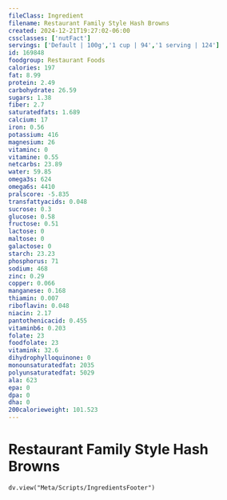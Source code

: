 ```yaml
---
fileClass: Ingredient
filename: Restaurant Family Style Hash Browns
created: 2024-12-21T19:27:02-06:00
cssclasses: ['nutFact']
servings: ['Default | 100g','1 cup | 94','1 serving | 124']
id: 169848
foodgroup: Restaurant Foods
calories: 197
fat: 8.99
protein: 2.49
carbohydrate: 26.59
sugars: 1.38
fiber: 2.7
saturatedfats: 1.689
calcium: 17
iron: 0.56
potassium: 416
magnesium: 26
vitaminc: 0
vitamine: 0.55
netcarbs: 23.89
water: 59.85
omega3s: 624
omega6s: 4410
pralscore: -5.835
transfattyacids: 0.048
sucrose: 0.3
glucose: 0.58
fructose: 0.51
lactose: 0
maltose: 0
galactose: 0
starch: 23.23
phosphorus: 71
sodium: 468
zinc: 0.29
copper: 0.066
manganese: 0.168
thiamin: 0.007
riboflavin: 0.048
niacin: 2.17
pantothenicacid: 0.455
vitaminb6: 0.203
folate: 23
foodfolate: 23
vitamink: 32.6
dihydrophylloquinone: 0
monounsaturatedfat: 2035
polyunsaturatedfat: 5029
ala: 623
epa: 0
dpa: 0
dha: 0
200calorieweight: 101.523
---
```


# Restaurant Family Style Hash Browns

```dataviewjs
dv.view("Meta/Scripts/IngredientsFooter")
```
